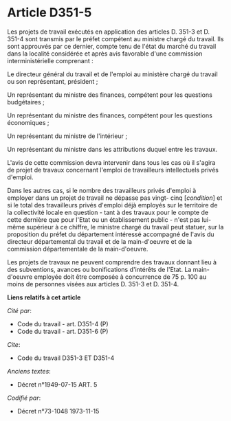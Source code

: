 # Article D351-5

Les projets de travail exécutés en application des articles D. 351-3 et D. 351-4 sont transmis par le préfet compétent au
ministre chargé du travail. Ils sont approuvés par ce dernier, compte tenu de l'état du marché du travail dans la localité
considérée et après avis favorable d'une commission interministérielle comprenant :

Le directeur général du travail et de l'emploi au ministère chargé du travail ou son représentant, président ;

Un représentant du ministre des finances, compétent pour les questions budgétaires ;

Un représentant du ministre des finances, compétent pour les questions économiques ;

Un représentant du ministre de l'intérieur ;

Un représentant du ministre dans les attributions duquel entre les travaux.

L'avis de cette commission devra intervenir dans tous les cas où il s'agira de projet de travaux concernant l'emploi de
travailleurs intellectuels privés d'emploi.

Dans les autres cas, si le nombre des travailleurs privés d'emploi à employer dans un projet de travail ne dépasse pas vingt-
cinq [*condition*] et si le total des travailleurs privés d'emploi déjà employés sur le territoire de la collectivité locale
en question - tant à des travaux pour le compte de cette dernière que pour l'Etat ou un établissement public - n'est pas lui-
même supérieur à ce chiffre, le ministre chargé du travail peut statuer, sur la proposition du préfet du département
intéressé accompagné de l'avis du directeur départemental du travail et de la main-d'oeuvre et de la commission
départementale de la main-d'oeuvre.

Les projets de travaux ne peuvent comprendre des travaux donnant lieu à des subventions, avances ou bonifications d'intérêts
de l'Etat. La main-d'oeuvre employée doit être composée à concurrence de 75 p. 100 au moins de personnes visées aux articles
D. 351-3 et D. 351-4.

**Liens relatifs à cet article**

_Cité par_:

  - Code du travail - art. D351-4 (P)
  - Code du travail - art. D351-6 (P)

_Cite_:

  - Code du travail D351-3 ET D351-4

_Anciens textes_:

  - Décret n°1949-07-15 ART. 5

_Codifié par_:

  - Décret n°73-1048 1973-11-15
